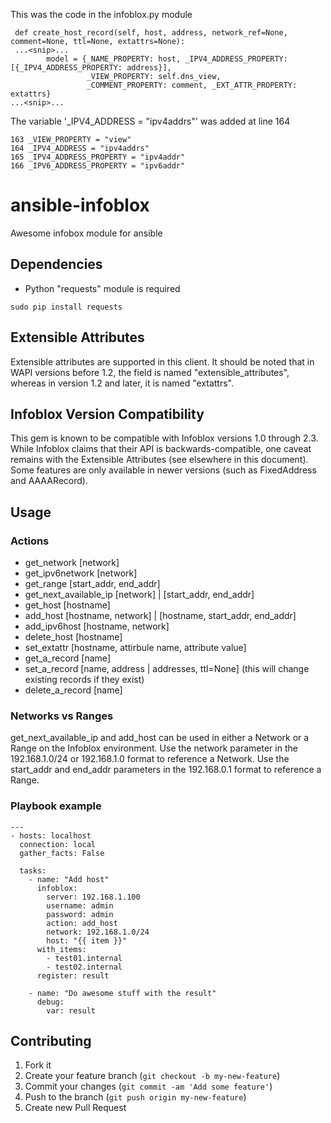 This was the code in the infoblox.py module
```
 def create_host_record(self, host, address, network_ref=None, comment=None, ttl=None, extattrs=None):
 ...<snip>...
        model = {_NAME_PROPERTY: host, _IPV4_ADDRESS_PROPERTY: [{_IPV4_ADDRESS_PROPERTY: address}],
                 _VIEW_PROPERTY: self.dns_view,
                 _COMMENT_PROPERTY: comment, _EXT_ATTR_PROPERTY: extattrs}
...<snip>...
```

The variable '_IPV4_ADDRESS = "ipv4addrs"' was added at line 164
```
163 _VIEW_PROPERTY = "view"
164 _IPV4_ADDRESS = "ipv4addrs"
165 _IPV4_ADDRESS_PROPERTY = "ipv4addr"
166 _IPV6_ADDRESS_PROPERTY = "ipv6addr"
```





# ansible-infoblox
Awesome infobox module for ansible

## Dependencies

- Python "requests" module is required
```
sudo pip install requests
```

## Extensible Attributes

Extensible attributes are supported in this client.  It should be noted that in WAPI versions before 1.2,  the field is named "extensible_attributes", whereas in version 1.2 and later, it is named "extattrs". 

## Infoblox Version Compatibility

This gem is known to be compatible with Infoblox versions 1.0 through 2.3.  While Infoblox claims that their API is backwards-compatible, one caveat remains with the Extensible Attributes (see elsewhere in this document).  Some features are only available in newer versions (such as FixedAddress and AAAARecord).

## Usage
### Actions
- get_network [network]
- get_ipv6network [network]
- get_range [start_addr, end_addr]
- get_next_available_ip [network] | [start_addr, end_addr] 
- get_host [hostname]
- add_host [hostname, network] | [hostname, start_addr, end_addr]
- add_ipv6host [hostname, network]
- delete_host [hostname]
- set_extattr [hostname, attirbule name, attribute value]
- get_a_record [name]
- set_a_record [name, address | addresses, ttl=None] (this will change existing records if they exist)
- delete_a_record [name]

### Networks vs Ranges

get_next_available_ip and add_host can be used in either a Network or a Range on the Infoblox environment. Use the network parameter in the 192.168.1.0/24 or 192.168.1.0 format to reference a Network. Use the start_addr and end_addr parameters in the 192.168.0.1 format to reference a Range.

### Playbook example
```
---
- hosts: localhost
  connection: local
  gather_facts: False

  tasks:
    - name: "Add host"
      infoblox:
        server: 192.168.1.100
        username: admin
        password: admin
        action: add_host
        network: 192.168.1.0/24
        host: "{{ item }}"
      with_items:
        - test01.internal
        - test02.internal
      register: result

    - name: "Do awesome stuff with the result"
      debug:
        var: result
```
## Contributing

1. Fork it
2. Create your feature branch (`git checkout -b my-new-feature`)
3. Commit your changes (`git commit -am 'Add some feature'`)
4. Push to the branch (`git push origin my-new-feature`)
5. Create new Pull Request
